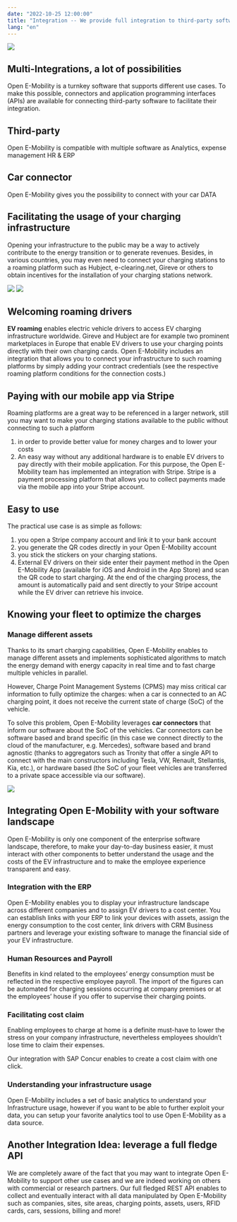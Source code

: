 ```yaml
---
date: "2022-10-25 12:00:00"
title: "Integration -- We provide full integration to third-party software"
lang: "en"
---
```


![](*<?=$rbase?>*/img/mock-up-application_cars-800x667.png)

## Multi-Integrations, a lot of possibilities
Open E-Mobility is a turnkey software that supports different use cases. To make this possible, connectors and application programming interfaces (APIs) are available for connecting third-party software to facilitate their integration.

## Third-party
Open E-Mobility is compatible with multiple software as Analytics, expense management HR & ERP

## Car connector
Open E-Mobility gives you the possibility to connect with your car DATA

## Facilitating the usage of your charging infrastructure

Opening your infrastructure to the public may be a way to actively contribute to the energy transition or to generate revenues. Besides, in various countries, you may even need to connect your charging stations to a roaming platform such as Hubject, e-clearing.net, Gireve or others to obtain incentives for the installation of your charging stations network.

![](*<?=$rbase?>*/img/Hubject.png)
![](*<?=$rbase?>*/img/logo_Gireve.png)

## Welcoming roaming drivers
__EV roaming__ enables electric vehicle drivers to access EV charging infrastructure worldwide. Gireve and Hubject are for example two prominent marketplaces in Europe that enable EV drivers to use your charging points directly with their own charging cards.
Open E-Mobility includes an integration that allows you to connect your infrastructure to such roaming platforms by simply adding your contract credentials (see the respective roaming platform conditions for the connection costs.)

## Paying with our mobile app via Stripe
Roaming platforms are a great way to be referenced in a larger network, still you may want to make your charging stations available to the public without connecting to such a platform

1. in order to provide better value for money charges and to lower your costs
2. An easy way without any additional hardware is to enable EV drivers to pay directly with their mobile application. For this purpose, the Open E-Mobility team has implemented an integration with Stripe.
Stripe is a payment processing platform that allows you to collect payments made via the mobile app into your Stripe account.

## Easy to use
The practical use case is as simple as follows:
1. you open a Stripe company account and link it to your bank account
2. you generate the QR codes directly in your Open E-Mobility account
3. you stick the stickers on your charging stations.
4. External EV drivers on their side enter their payment method in the Open E-Mobility App (available for iOS and Android in the App Store) and scan the QR code to start charging. At the end of the charging process, the amount is automatically paid and sent directly to your Stripe account while the EV driver can retrieve his invoice.

## Knowing your fleet to optimize the charges

### Manage different assets

Thanks to its smart charging capabilities, Open E-Mobility enables to manage different assets and implements sophisticated algorithms to match the energy demand with energy capacity in real time and to fast charge multiple vehicles in parallel.

However, Charge Point Management Systems (CPMS) may miss critical car information to fully optimize the charges: when a car is connected to an AC charging point, it does not receive the current state of charge (SoC) of the vehicle.

To solve this problem, Open E-Mobility leverages __car connectors__ that inform our software about the SoC of the vehicles. Car connectors can be software based and brand specific (in this case we connect directly to the cloud of the manufacturer, e.g. Mercedes), software based and brand agnostic (thanks to aggregators such as Tronity that offer a single API to connect with the main constructors including Tesla, VW, Renault, Stellantis, Kia, etc.), or hardware based (the SoC of your fleet vehicles are transferred to a private space accessible via our software).

![](*<?=$rbase?>*/img/mercedes-tronity-800x533.png)

## Integrating Open E-Mobility with your software landscape
Open E-Mobility is only one component of the enterprise software landscape, therefore, to make your day-to-day business easier, it must interact with other components to better understand the usage and the costs of the EV infrastructure and to make the employee experience transparent and easy.

### Integration with the ERP
Open E-Mobility enables you to display your infrastructure landscape across different companies and to assign EV drivers to a cost center. You can establish links with your ERP to link your devices with assets, assign the energy consumption to the cost center, link drivers with CRM Business partners and leverage your existing software to manage the financial side of your EV infrastructure.

### Human Resources and Payroll
Benefits in kind related to the employees’ energy consumption must be reflected in the respective employee payroll. The import of the figures can be automated for charging sessions occurring at company premises or at the employees’ house if you offer to supervise their charging points.

### Facilitating cost claim
Enabling employees to charge at home is a definite must-have to lower the stress on your company infrastructure, nevertheless employees shouldn’t lose time to claim their expenses.

Our integration with SAP Concur enables to create a cost claim with one click.

### Understanding your infrastructure usage
Open E-Mobility includes a set of basic analytics to understand your Infrastructure usage, however if you want to be able to further exploit your data, you can setup your favorite analytics tool to use Open E-Mobility as a data source.

## Another Integration Idea: leverage a full fledge API
We are completely aware of the fact that you may want to integrate Open E-Mobility to support other use cases and we are indeed working on others with commercial or research partners. Our full fledged REST API enables to collect and eventually interact with all data manipulated by Open E-Mobility such as companies, sites, site areas, charging points, assets, users, RFID cards, cars, sessions, billing and more!

